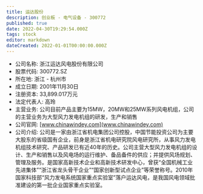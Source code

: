```yaml
---
title: 运达股份
description: 创业板 - 电气设备 - 300772
published: true
date: 2022-04-30T19:29:54.000Z
tags: stock
editor: markdown
dateCreated: 2022-01-01T00:00:00.000Z
---
```


- 公司名称: 浙江运达风电股份有限公司
- 股票代码: 300772.SZ
- 所在地: 浙江 - 杭州市
- 成立日期: 2001年11月30日
- 注册资本: 33,899.017万元
- 法定代表人: 高玲
- 主营业务: 公司目前产品主要为15MW，20MW和25MW系列风电机组，公司的主营业务为大型风力发电机组的研发，生产和销售
- 公司官网: [www.chinawindey.com](www.chinawindey.com)
- 公司介绍: 公司是一家由浙江省机电集团公司控股，中国节能投资公司为主要大股东的省级国有企业，前身是浙江省机电研究院风电研究所，从事风力发电机组技术研究、产品研发已有近40年的历史。公司主营大型风力发电机组的设计、生产和销售以及风电场的运行维护、备品备件的供应；并提供风场规划、管理及服务。是国家高新技术企业和高新技术研发中心，曾获“全国机械工业先进集体”“浙江省龙头骨干企业”“国家创新型试点企业”等荣誉称号。2010年国家科技部“风力发电系统国家重点实验室”落户运达风电，是我国风电领域批准建设的第一批企业国家重点实验室。


